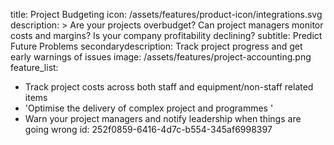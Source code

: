 title: Project Budgeting
icon: /assets/features/product-icon/integrations.svg
description: >
  Are your projects overbudget? Can project managers monitor costs and margins? Is your company
  profitability declining?
subtitle: Predict Future Problems
secondarydescription: Track project progress and get early warnings of issues
image: /assets/features/project-accounting.png
feature_list:
  - Track project costs across both staff and equipment/non-staff related items
  - 'Optimise the delivery of complex project and programmes '
  - Warn your project managers and notify leadership when things are going wrong
id: 252f0859-6416-4d7c-b554-345af6998397
